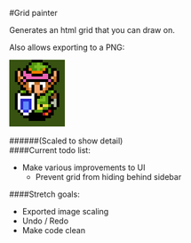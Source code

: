 #Grid painter


Generates an html grid that you can draw on.

Also allows exporting to a PNG:

![LTTP](lttp.png "Created and exported by grid painter")

######(Scaled to show detail)
<br />
####Current todo list:

* Make various improvements to UI 
    * Prevent grid from hiding behind sidebar

####Stretch goals:

* Exported image scaling
* Undo / Redo
* Make code clean